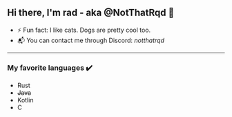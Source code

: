 ## Hi there, I'm rad - aka @NotThatRqd 👋

- ⚡ Fun fact: I like cats. Dogs are pretty cool too.
- 📬 You can contact me through Discord: *notthatrqd*

---

### My favorite languages ✔️

- Rust
- ~~Java~~
- Kotlin
- C
